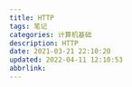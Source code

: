 ```yaml
---
title: HTTP
tags: 笔记
categories: 计算机基础
description: HTTP
date: 2021-03-21 22:10:20
updated: 2022-04-11 12:10:53
abbrlink:
---
```

